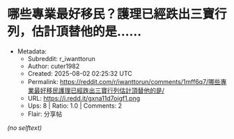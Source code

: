 # 哪些專業最好移民？護理已經跌出三寶行列，估計頂替他的是……

- Metadata:
  - Subreddit: r_iwanttorun
  - Author: cuter1982
  - Created: 2025-08-02 02:25:32 UTC
  - Permalink: https://reddit.com/r/iwanttorun/comments/1mff6q7/哪些專業最好移民護理已經跌出三寶行列估計頂替他的是/
  - URL: https://i.redd.it/gxna11d7oigf1.png
  - Ups: 8 | Ratio: 1.0 | Comments: 2
  - Flair: 分享帖

_(no selftext)_
